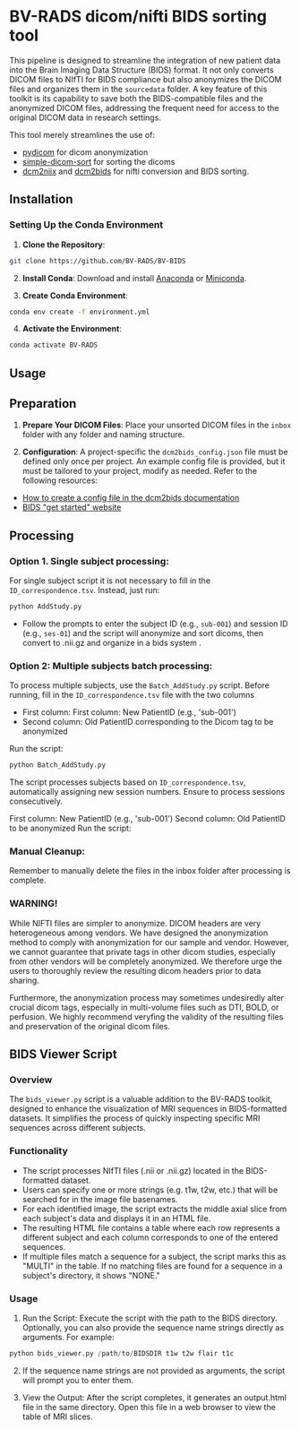 # BV-RADS dicom/nifti BIDS sorting tool

This pipeline is designed to streamline the integration of new patient data into the Brain Imaging Data Structure (BIDS) format. It not only converts DICOM files to NIfTI for BIDS compliance but also anonymizes the DICOM files and organizes them in the `sourcedata` folder. A key feature of this toolkit is its capability to save both the BIDS-compatible files and the anonymized DICOM files, addressing the frequent need for access to the original DICOM data in research settings.

This tool merely streamlines the use of:
- [pydicom](https://pydicom.github.io/) for dicom anonymization
- [simple-dicom-sort](https://pypi.org/project/simple-dicom-sort/) for sorting the dicoms
- [dcm2niix](https://github.com/rordenlab/dcm2niix) and [dcm2bids](https://unfmontreal.github.io/Dcm2Bids/3.1.1/) for nifti conversion and BIDS sorting.
 		

## Installation

### Setting Up the Conda Environment

1. **Clone the Repository**:
```bash
git clone https://github.com/BV-RADS/BV-BIDS
```

2. **Install Conda**: 
Download and install [Anaconda](https://www.anaconda.com/products/distribution) or [Miniconda](https://docs.conda.io/en/latest/miniconda.html).

3. **Create Conda Environment**:
```bash
conda env create -f environment.yml
```

4. **Activate the Environment**:
```bash
conda activate BV-RADS
```

## Usage

## Preparation
1. **Prepare Your DICOM Files**: Place your unsorted DICOM files in the `inbox` folder with any folder and naming structure.

2. **Configuration**: A project-specific the `dcm2bids_config.json` file must  be defined only once per project. An example config file is provided, but it must be tailored to your project, modify as needed. Refer to the following resources: 
- [How to create a config file in the dcm2bids documentation](https://unfmontreal.github.io/Dcm2Bids/3.1.1/how-to/create-config-file/) 
- [BIDS "get started" website](https://bids.neuroimaging.io/get_started.html)

## Processing
### **Option 1. Single subject processing**: 
For single subject script it is not necessary to fill in the `ID_correspondence.tsv`. Instead, just run: 
```bash
python AddStudy.py
```
   - Follow the prompts to enter the subject ID (e.g., `sub-001`) and session ID (e.g., `ses-01`) and the script will anonymize and sort dicoms, then convert to .nii.gz and organize in a bids system .

### **Option 2: Multiple subjects batch processing**: 
To process multiple subjects, use the  `Batch_AddStudy.py` script. Before running, fill in the `ID_correspondence.tsv` file with the two columns

- First column: First column: New PatientID (e.g., 'sub-001')
- Second column: Old PatientID corresponding to the Dicom tag to be anonymized

Run the script:

```bash
python Batch_AddStudy.py
```

The script processes subjects based on `ID_correspondence.tsv`, automatically assigning new session numbers. Ensure to process sessions consecutively.

First column: New PatientID (e.g., 'sub-001')
Second column: Old PatientID to be anonymized
Run the script:

### **Manual Cleanup**:
Remember to manually delete the files in the inbox folder after processing is complete.


### WARNING!
While NIFTI files are simpler to anonymize. DICOM headers are very heterogeneous among vendors. We have designed the anonymization method to comply with anonymization for our sample and vendor. However, we cannot guarantee that private tags in other dicom studies, especially from other vendors will be completely anonymized. We therefore urge the users to thoroughly review the resulting dicom headers prior to data sharing. 

Furthermore, the anonymization process may sometimes undesiredly alter crucial dicom tags, especially in multi-volume files such as DTI, BOLD, or perfusion. We highly recommend veryfing the validity of the resulting files and preservation of the original dicom files. 



## BIDS Viewer Script
### Overview
The `bids_viewer.py` script is a valuable addition to the BV-RADS toolkit, designed to enhance the visualization of MRI sequences in BIDS-formatted datasets. It simplifies the process of quickly inspecting specific MRI sequences across different subjects.

### Functionality
- The script processes NIfTI files (.nii or .nii.gz) located in the BIDS-formatted dataset.
- Users can specify one or more strings (e.g. t1w, t2w, etc.) that will be searched for in the image file basenames.
- For each identified image, the script extracts the middle axial slice from each subject's data and displays it in an HTML file.
- The resulting HTML file contains a table where each row represents a different subject and each column corresponds to one of the entered sequences.
- If multiple files match a sequence for a subject, the script marks this as "MULTI" in the table. If no matching files are found for a sequence in a subject's directory, it shows "NONE."

### Usage
1. Run the Script: Execute the script with the path to the BIDS directory. Optionally, you can also provide the sequence name strings directly as arguments. For example:
```python
python bids_viewer.py /path/to/BIDSDIR t1w t2w flair t1c
```

2. If the sequence name strings are not provided as arguments, the script will prompt you to enter them.

3. View the Output: After the script completes, it generates an output.html file in the same directory. Open this file in a web browser to view the table of MRI slices.
